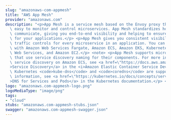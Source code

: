 ```yaml
---
slug: "amazonaws-com-appmesh"
title: "AWS App Mesh"
provider: "amazonaws.com"
description: "<p>App Mesh is a service mesh based on the Envoy proxy that makes it\
  \ easy to monitor and control microservices. App Mesh standardizes how your microservices\
  \ communicate, giving you end-to-end visibility and helping to ensure high availability\
  \ for your applications.</p> <p>App Mesh gives you consistent visibility and network\
  \ traffic controls for every microservice in an application. You can use App Mesh\
  \ with Amazon Web Services Fargate, Amazon ECS, Amazon EKS, Kubernetes on Amazon\
  \ Web Services, and Amazon EC2.</p> <note> <p>App Mesh supports microservice applications\
  \ that use service discovery naming for their components. For more information about\
  \ service discovery on Amazon ECS, see <a href=\"https://docs.aws.amazon.com/AmazonECS/latest/developerguide/service-discovery.html\"\
  >Service Discovery</a> in the <i>Amazon Elastic Container Service Developer Guide</i>.\
  \ Kubernetes <code>kube-dns</code> and <code>coredns</code> are supported. For more\
  \ information, see <a href=\"https://kubernetes.io/docs/concepts/services-networking/dns-pod-service/\"\
  >DNS for Services and Pods</a> in the Kubernetes documentation.</p> </note>"
logo: "amazonaws.com-appmesh-logo.png"
logoMediaType: "image/png"
tags:
- "cloud"
stubs: "amazonaws.com-appmesh-stubs.json"
swagger: "amazonaws.com-appmesh-swagger.json"
---
```

